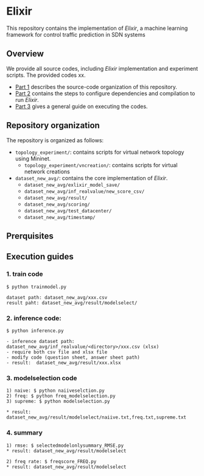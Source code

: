 # Elixir 

This repository contains the implementation of *Elixir*, a machine learning framework for control traffic prediction in SDN systems

## Overview

We provide all source codes, including *Elixir* implementation and experiment scripts. The provided codes xx.

* [Part 1](#Repository-organization) describes the source-code organization of this repository.
* [Part 2](#Prerquisites) contains the steps to configure dependencies and compilation to run *Elixir*.
* [Part 3](#Execution-guides) gives a general guide on executing the codes. 

## Repository organization 

The repository is organized as follows:

* `topology_experiment/`: contains scripts for virtual network topology using Mininet.
   *  `topology_experiment/vncreation/`: contains scripts for virtual network creations
* `dataset_new_avg/`: contains the core implementation of *Elixir*. 
   * `dataset_new_avg/exlixir_model_save/` 
   * `dataset_new_avg/inf_realvalue/new_score_csv/`
   * `dataset_new_avg/result/`
   * `dataset_new_avg/scoring/`
   * `dataset_new_avg/test_datacenter/`
   * `dataset_new_avg/timestamp/`

## Prerquisites 

## Execution guides 

### 1. train code 
  `$ python trainmodel.py`
  ```
  dataset path: dataset_new_avg/xxx.csv
  result paht: dataset_new_avg/result/modelselect/
  ```
### 2. inference code: 
  `$ python inference.py`
  ```
  - inference dataset path: dataset_new_avg/inf_realvalue/<directory>/xxx.csv (xlsx)
  - require both csv file and xlsx file
  - modify code (question sheet, answer sheet path) 
  - result:  dataset_new_avg/result/xxx.xlsx
  ```
### 3. modelselection code
```
1) naive: $ python naiiveselction.py
2) freq: $ python freq_modelselection.py
3) supreme: $ python modelselection.py

* result: dataset_new_avg/result/modelselect/naiive.txt,freq.txt,supreme.txt
````
### 4. summary
```
1) rmse: $ selectedmodelonlysummary_RMSE.py
* result: dataset_new_avg/result/modelselect

2) freq rate: $ freqscore_FREQ.py
* result: dataset_new_avg/result/modelselect
```
